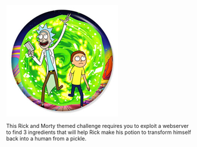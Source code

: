 ![Octocat](https://raw.githubusercontent.com/DJShankyShoe/Website/master/assets/Platforms/TryHackMe/Pickle%20Rick/pb.png)

<p>This Rick and Morty themed challenge requires you to exploit a webserver to find 3 ingredients that will help Rick make his potion to transform himself back into a human from a pickle.<p>
